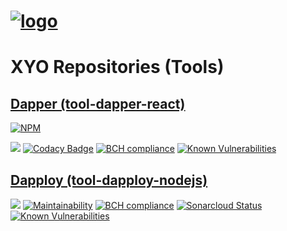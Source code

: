 [logo]: https://cdn.xy.company/img/brand/XY_Logo_GitHub.png

# [![logo]](https://xy.company)

# XYO Repositories (Tools)

## [Dapper (tool-dapper-react)](https://github.com/XYOracleNetwork/tool-dapper-react)

[![NPM](https://nodei.co/npm/@xyo-network/tool-dapper-react.png)](https://nodei.co/npm/@xyo-network/tool-dapper-react/)

![](https://github.com/XYOracleNetwork/tool-dapper-react/workflows/Build/badge.svg?branch=develop)
[![Codacy Badge](https://api.codacy.com/project/badge/Grade/3a9e6699e32345b983e0233aeb9e73d1)](https://www.codacy.com/app/pllearns/tool-dapper-react?utm_source=github.com&utm_medium=referral&utm_content=XYOracleNetwork/tool-dapper-react&utm_campaign=Badge_Grade) [![BCH compliance](https://bettercodehub.com/edge/badge/XYOracleNetwork/tool-dapper-react?branch=master)](https://bettercodehub.com/results/XYOracleNetwork/tool-dapper-react) [![Known Vulnerabilities](https://snyk.io/test/github/XYOracleNetwork/tool-dapper-react/badge.svg)](https://snyk.io/test/github/XYOracleNetwork/tool-dapper-react)

## [Dapploy (tool-dapploy-nodejs)](https://github.com/XYOracleNetwork/tool-dapploy-nodejs)

![](https://github.com/XYOracleNetwork/tool-dapploy-nodejs/workflows/CI/badge.svg) [![Maintainability](https://api.codeclimate.com/v1/badges/f3dd4f4d35e1bd9eeabc/maintainability)](https://codeclimate.com/github/XYOracleNetwork/tool-dapploy-nodejs/maintainability) [![BCH compliance](https://bettercodehub.com/edge/badge/XYOracleNetwork/tool-dapploy-nodejs?branch=master)](https://bettercodehub.com/results/XYOracleNetwork/tool-dapploy-nodejs) [![Sonarcloud Status](https://sonarcloud.io/api/project_badges/measure?project=XYOracleNetwork_sdk-core-nodejs&metric=alert_status)](https://sonarcloud.io/dashboard?id=XYOracleNetwork_sdk-core-nodejs) [![Known Vulnerabilities](https://snyk.io/test/github/XYOracleNetwork/tool-dapploy-nodejs/badge.svg)](https://snyk.io/test/github/XYOracleNetwork/tool-dapploy-nodejs)


